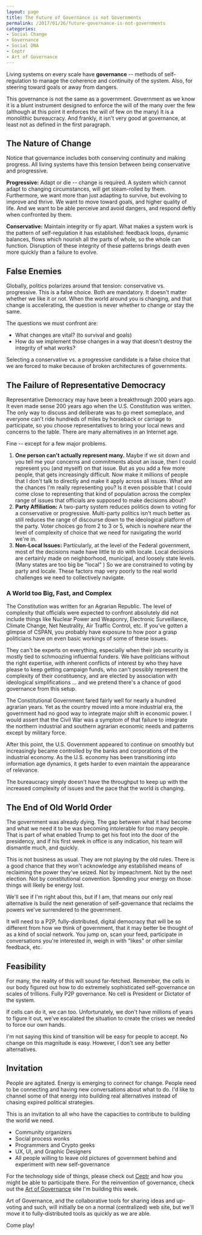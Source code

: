 ```yaml
---
layout: page
title: The Future of Governance is not Governments
permalink: /2017/01/26/future-governance-is-not-governments
categories:
- Social Change
- Governance
- Social DNA
- Ceptr
- Art of Governance
---
```

Living systems on every scale have **governance** -- methods of self-regulation to manage the coherence and continuity of the system. Also, for steering toward goals or away from dangers.

This governance is not the same as a government. Government as we know it is a blunt instrument designed to enforce the will of the many over the few (although at this point it enforces the will of few on the many) It is a monolithic bureaucracy. And frankly, it isn't very good at governance, at least not as defined in the first paragraph.

## The Nature of Change

Notice that governance includes both conserving continuity and making progress. All living systems have this tension between being conservative and progressive.

**Progressive:** Adapt or die -- change is required. A system which cannot adapt to changing circumstances, will get steam-rolled by them. Furthermore, we want more than just adapting to survive, but evolving to improve and thrive. We want to move toward goals, and higher quality of life. And we want to be able perceive and avoid dangers, and respond deftly when confronted by them.

**Conservative:** Maintain integrity or fly apart. What makes a system work is the pattern of self-regulation it has established: feedback loops, dynamic balances, flows which nourish all the parts of whole, so the whole can function. Disruption of these integrity of these patterns brings death even more quickly than a failure to evolve.

## False Enemies

Globally, politics polarizes around that tension: conservative vs. progressive. This is a false choice. Both are mandatory. It doesn't matter whether we like it or not. When the world around you is changing, and that change is accelerating, the question is never whether to change or stay the same.

The questions we must confront are:

- What changes are vital? (to survival and goals)
- How do we implement those changes in a way that doesn't destroy the integrity of what works?

Selecting a conservative vs. a progressive candidate is a false choice that we are forced to make because of broken architectures of governments.

## The Failure of Representative Democracy

Representative Democracy may have been a breakthrough 2000 years ago. It even made sense 200 years ago when the U.S. Constitution was written. The only way to discuss and deliberate was to go meet someplace, and everyone can't ride hundreds of miles by horseback or carriage to participate, so you choose representatives to bring your local news and concerns to the table. There are many alternatives in an Internet age.

Fine -- except for a few major problems.

1. **One person can't actually represent many.** Maybe if we sit down and you tell me your concerns and commitments about an issue, then I could represent you (and myself) on that issue. But as you add a few more people, that gets increasingly difficult. Now make it millions of people that I don't talk to directly and make it apply across all issues. What are the chances I'm really representing you? Is it even possible that I could come close to representing that kind of population across the complex range of issues that officials are supposed to make decisions about?
2. **Party Affiliation:** A two-party system reduces politics down to voting for a conservative or progressive. Multi-party politics isn't much better as still reduces the range of discourse down to the ideological platform of the party. Voter choices go from 2 to 3 or 5, which is nowhere near the level of complexity of choice that we need for navigating the world we're in.
3. **Non-Local Issues:** Particularly, at the level of the Federal government, most of the decisions made have little to do with locale. Local decisions are certainly made on neighborhood, municipal, and loosely state levels. (Many states are too big be "local" ) So we are constrained to voting by party and locale. These factors map very poorly to the real world challenges we need to collectively navigate.

### A World too Big, Fast, and Complex

The Constitution was written for an Agrarian Republic. The level of complexity that officials were expected to confront absolutely did not include things like Nuclear Power and Weaponry, Electronic Surveillance, Climate Change, Net Neutrality, Air Traffic Control, etc. If you've gotten a glimpse of CSPAN, you probably have exposure to how poor a grasp politicians have on even basic workings of some of these issues.

They can't be experts on everything, especially when their job security is mostly tied to schmoozing influential funders. We have politicians without the right expertise, with inherent conflicts of interest by who they have please to keep getting campaign funds, who can't possibly represent the complexity of their constituency, and are elected by association with ideological simplifications … and we pretend there's a chance of good governance from this setup.

The Constitutional Government fared fairly well for nearly a hundred agrarian years. Yet as the country moved into a more industrial era, the government had no good way to integrate major shift in economic power. I would assert that the Civil War was a symptom of that failure to integrate the northern industrial and southern agrarian economic needs and patterns except by military force.

After this point, the U.S. Government appeared to continue on smoothly but increasingly became controlled by the banks and corporations of the industrial economy. As the U.S. economy has been transitioning into information age dynamics, it gets harder to even maintain the appearance of relevance.

The bureaucracy simply doesn't have the throughput to keep up with the increased complexity of issues and the pace that the world is changing.

## The End of Old World Order

The government was already dying. The gap between what it had become and what we need it to be was becoming intolerable for too many people. That is part of what enabled Trump to get his foot into the door of the presidency, and if his first week in office is any indication, his team will dismantle much, and quickly.

This is not business as usual. They are not playing by the old rules. There is a good chance that they won't acknowledge any established means of reclaiming the power they've seized. Not by impeachment. Not by the next election. Not by constitutional convention. Spending your energy on those things will likely be energy lost.

We'll see if I'm right about this, but if I am, that means our only real alternative is build the next generation of self-governance that reclaims the powers we've surrendered to the government.

It will need to a P2P, fully-distributed, digital democracy that will be so different from how we think of government, that it may better be thought of as a kind of social network. You jump on, scan your feed, participate in conversations you're interested in, weigh in with "likes" or other similar feedback, etc.

## Feasibility

For many, the reality of this will sound far-fetched. Remember, the cells in our body figured out how to do extremely sophisticated self-governance on scales of trillions. Fully P2P governance. No cell is President or Dictator of the system.

If cells can do it, we can too. Unfortunately, we don't have millions of years to figure it out, we've escalated the situation to create the crises we needed to force our own hands.

I'm not saying this kind of transition will be easy for people to accept. No change on this magnitude is easy. However, I don't see any better alternatives.

## Invitation

People are agitated. Energy is emerging to connect for change. People need to be connecting and having new conversations about what to do. I'd like to channel some of that energy into building real alternatives instead of chasing expired political strategies.

This is an invitation to all who have the capacities to contribute to building the world we need.
 - Community organizers
 - Social process wonks
 - Programmers and Crypto geeks
 - UX, UI, and Graphic Designers
 - All people willing to leave old pictures of government behind and experiment with new self-governance

 For the technology side of things, please check out [Ceptr](/ceptr) and how you might be able to participate there. For the reinvention of governance, check out the [Art of Governance](/2017/02/01/art-of-governance) site I'm building this week.

Art of Governance, and the collaborative tools for sharing ideas and up-voting and such, will initially be on a normal (centralized) web site, but we'll move it to fully-distributed tools as quickly as we are able.

Come play!
